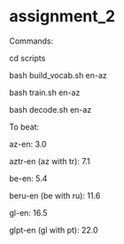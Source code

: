 # assignment_2

Commands:

cd scripts

bash build_vocab.sh en-az

bash train.sh en-az

bash decode.sh en-az

To beat:

az-en: 3.0

aztr-en (az with tr): 7.1

be-en: 5.4

beru-en (be with ru): 11.6

gl-en: 16.5

glpt-en (gl with pt): 22.0
